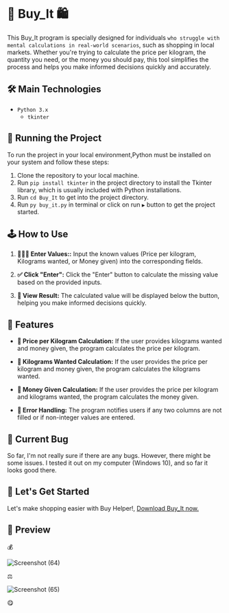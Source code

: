 # 🛒 Buy_It 🛍️

This Buy_It program is specially designed for individuals `who struggle with mental calculations in real-world scenarios`, such as shopping in local markets. Whether you're trying to calculate the price per kilogram, the quantity you need, or the money you should pay, this tool simplifies the process and helps you make informed decisions quickly and accurately.

## 🛠️ Main Technologies

- `Python 3.x`
  - `tkinter`

## 🚦 Running the Project

To run the project in your local environment,Python must be installed on your system and follow these steps:

1. Clone the repository to your local machine.
2. Run `pip install tkinter` in the project directory to install the Tkinter library, which is usually included with Python installations.
3. Run `cd Buy_It` to get into the project directory.
4. Run `py buy_it.py` in terminal or click on run `▶️` button to get the project started.

## 🕹️ How to Use

1. **🏃🏻‍♂️ Enter Values::**  Input the known values (Price per kilogram, Kilograms wanted, or Money given) into the corresponding fields.

2. **✅ Click "Enter":** Click the "Enter" button to calculate the missing value based on the provided inputs.

3. **🔮 View Result:** The calculated value will be displayed below the button, helping you make informed decisions quickly.

## 🦄 Features

- **🍓 Price per Kilogram Calculation:** If the user provides kilograms wanted and money given, the program calculates the price per kilogram.

- **🍒 Kilograms Wanted Calculation:**  If the user provides the price per kilogram and money given, the program calculates the kilograms wanted.


- **🍍 Money Given Calculation:**  If the user provides the price per kilogram and kilograms wanted, the program calculates the money given.

- **🥭 Error Handling:** The program notifies users if any two columns are not filled or if non-integer values are entered.

## 🐛 Current Bug

So far, I'm not really sure if there are any bugs. However, there might be some issues. I tested it out on my computer (Windows 10), and so far it looks good there.

## 🚀 Let's Get Started

Let's make shopping easier with Buy Helper!, [Download Buy_It now.](https://github.com/malik-l0l/Buy_It/raw/main/assets/buy_it.exe)

## 🍿 Preview

💰

![Screenshot (64)](https://github.com/malik-l0l/Buy_It/assets/154656931/17fcb323-94e4-4ff5-86de-52e5125953ad)

⚖️

![Screenshot (65)](https://github.com/malik-l0l/Buy_It/assets/154656931/04db02c3-11a7-46ec-adf2-ca8e04c9c5f1)

😋

